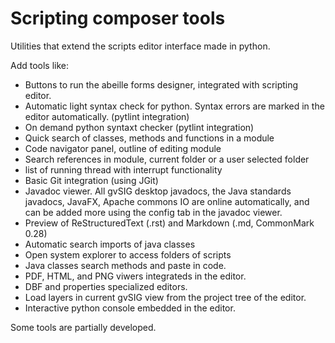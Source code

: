# Scripting composer tools

Utilities that extend the scripts editor interface made in python.

Add tools like:

* Buttons to run the abeille forms designer, integrated with scripting editor.
* Automatic light syntax check for python. Syntax errors are marked in the editor automatically. (pytlint integration)
* On demand python syntaxt checker (pytlint integration)
* Quick search of classes, methods and functions in a module
* Code navigator panel, outline of editing module
* Search references in module, current folder or a user selected folder
* list of running thread with interrupt functionality
* Basic Git integration (using JGit)
* Javadoc viewer. All gvSIG desktop javadocs, 
  the Java standards javadocs, JavaFX, Apache commons IO are online automatically, and can be added more using the config tab in the javadoc viewer.
* Preview of ReStructuredText (.rst) and Markdown (.md, CommonMark 0.28) 
* Automatic search imports of java classes
* Open system explorer to access folders of scripts
* Java classes search methods and paste in code.
* PDF, HTML, and PNG viwers integrateds in the editor.
* DBF and properties specialized editors.
* Load layers in current gvSIG view from the project tree of the editor.
* Interactive python console embedded in the editor.


Some tools are partially developed.
